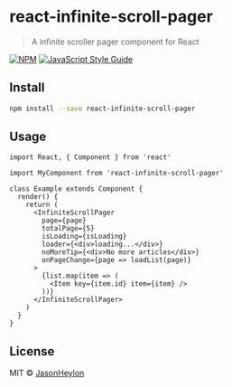 # react-infinite-scroll-pager

> A infinite scroller pager component for React

[![NPM](https://img.shields.io/npm/v/react-infinite-scroll-pager.svg)](https://www.npmjs.com/package/react-infinite-scroll-pager) [![JavaScript Style Guide](https://img.shields.io/badge/code_style-standard-brightgreen.svg)](https://standardjs.com)

## Install

```bash
npm install --save react-infinite-scroll-pager
```

## Usage

```tsx
import React, { Component } from 'react'

import MyComponent from 'react-infinite-scroll-pager'

class Example extends Component {
  render() {
    return (
      <InfiniteScrollPager
        page={page}
        totalPage={5}
        isLoading={isLoading}
        loader={<div>loading...</div>}
        noMoreTip={<div>No more articles</div>}
        onPageChange={page => loadList(page)}
      >
        {list.map(item => (
          <Item key={item.id} item={item} />
        ))}
      </InfiniteScrollPager>
    )
  }
}
```

## License

MIT © [JasonHeylon](https://github.com/JasonHeylon)
